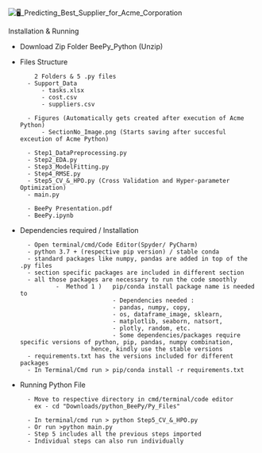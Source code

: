 

![🖥_Predicting_Best_Supplier_for_Acme_Corporation](https://user-images.githubusercontent.com/67644483/213885099-a51caad6-8472-4ff0-9bd0-c56734c7318b.png)

Installation & Running

- Download Zip Folder BeePy_Python (Unzip)

- Files Structure

          2 Folders & 5 .py files
        - Support_Data
            - tasks.xlsx
            - cost.csv
            - suppliers.csv

        - Figures (Automatically gets created after execution of Acme Python)
            - SectionNo_Image.png (Starts saving after succesful exceution of Acme Python)

        - Step1_DataPreprocessing.py
        - Step2_EDA.py
        - Step3_ModelFitting.py
        - Step4_RMSE.py
        - Step5_CV_&_HPO.py (Cross Validation and Hyper-parameter Optimization)
        - main.py
        
        - BeePy Presentation.pdf
        - BeePy.ipynb
    
- Dependencies required / Installation

        - Open terminal/cmd/Code Editor(Spyder/ PyCharm)
        - python 3.7 + (respective pip version) / stable conda
        - standard packages like numpy, pandas are added in top of the .py files
        - section specific packages are included in different section
        - all those packages are necessary to run the code smoothly
                -  Method 1 )   pip/conda install package name is needed to 
                                - Dependencies needed :
                                - pandas, numpy, copy, 
                                - os, dataframe_image, sklearn, 
                                - matplotlib, seaborn, natsort, 
                                - plotly, random, etc.
                                - Some dependencies/packages require specific versions of python, pip, pandas, numpy combination,
                          hence, kindly use the stable versions
        - requirements.txt has the versions included for different packages
        - In Terminal/Cmd run > pip/conda install -r requirements.txt

- Running Python File

        - Move to respective directory in cmd/terminal/code editor 
          ex - cd "Downloads/python_BeePy/Py_Files" 

        - In terminal/cmd run > python Step5_CV_&_HPO.py
        - Or run >python main.py
        - Step 5 includes all the previous steps imported
        - Individual steps can also run individually





